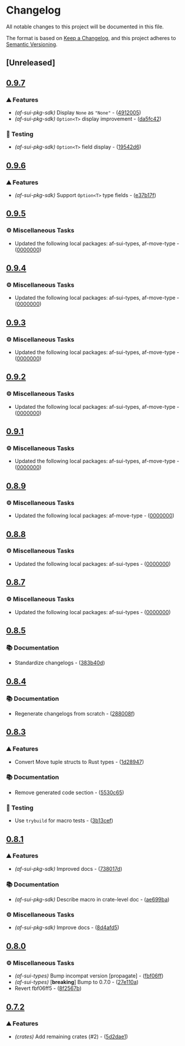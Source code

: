 # Changelog

All notable changes to this project will be documented in this file.

The format is based on [Keep a Changelog](https://keepachangelog.com/en/1.0.0/),
and this project adheres to [Semantic Versioning](https://semver.org/spec/v2.0.0.html).


## [Unreleased]

## [0.9.7](https://github.com/AftermathFinance/aftermath-sdk-rust/compare/af-sui-pkg-sdk-v0.9.6...af-sui-pkg-sdk-v0.9.7)

### ⛰️ Features

- *(af-sui-pkg-sdk)* Display `None` as `"None"` - ([4912005](https://github.com/AftermathFinance/aftermath-sdk-rust/commit/4912005f66c6cb11d28c21b4aa1f9109d545f141))
- *(af-sui-pkg-sdk)* `Option<T>` display improvement - ([da5fc42](https://github.com/AftermathFinance/aftermath-sdk-rust/commit/da5fc421888276c05d6a1d1b49eb9ca101c20c50))

### 🧪 Testing

- *(af-sui-pkg-sdk)* `Option<T>` field display - ([19542d6](https://github.com/AftermathFinance/aftermath-sdk-rust/commit/19542d63ae185a1d0a774baf7af1803f8fcc1f5f))


## [0.9.6](https://github.com/AftermathFinance/aftermath-sdk-rust/compare/af-sui-pkg-sdk-v0.9.5...af-sui-pkg-sdk-v0.9.6)

### ⛰️ Features

- *(af-sui-pkg-sdk)* Support `Option<T>` type fields - ([e37b17f](https://github.com/AftermathFinance/aftermath-sdk-rust/commit/e37b17f6265c1d6420b9f49945da0e5737563d3c))


## [0.9.5](https://github.com/AftermathFinance/aftermath-sdk-rust/compare/af-sui-pkg-sdk-v0.9.4...af-sui-pkg-sdk-v0.9.5)

### ⚙️ Miscellaneous Tasks

- Updated the following local packages: af-sui-types, af-move-type - ([0000000](https://github.com/AftermathFinance/aftermath-sdk-rust/commit/0000000))


## [0.9.4](https://github.com/AftermathFinance/aftermath-sdk-rust/compare/af-sui-pkg-sdk-v0.9.3...af-sui-pkg-sdk-v0.9.4)

### ⚙️ Miscellaneous Tasks

- Updated the following local packages: af-sui-types, af-move-type - ([0000000](https://github.com/AftermathFinance/aftermath-sdk-rust/commit/0000000))


## [0.9.3](https://github.com/AftermathFinance/aftermath-sdk-rust/compare/af-sui-pkg-sdk-v0.9.2...af-sui-pkg-sdk-v0.9.3)

### ⚙️ Miscellaneous Tasks

- Updated the following local packages: af-sui-types, af-move-type - ([0000000](https://github.com/AftermathFinance/aftermath-sdk-rust/commit/0000000))


## [0.9.2](https://github.com/AftermathFinance/aftermath-sdk-rust/compare/af-sui-pkg-sdk-v0.9.1...af-sui-pkg-sdk-v0.9.2)

### ⚙️ Miscellaneous Tasks

- Updated the following local packages: af-sui-types, af-move-type - ([0000000](https://github.com/AftermathFinance/aftermath-sdk-rust/commit/0000000))


## [0.9.1](https://github.com/AftermathFinance/aftermath-sdk-rust/compare/af-sui-pkg-sdk-v0.9.0...af-sui-pkg-sdk-v0.9.1)

### ⚙️ Miscellaneous Tasks

- Updated the following local packages: af-sui-types, af-move-type - ([0000000](https://github.com/AftermathFinance/aftermath-sdk-rust/commit/0000000))


## [0.8.9](https://github.com/AftermathFinance/aftermath-sdk-rust/compare/af-sui-pkg-sdk-v0.8.8...af-sui-pkg-sdk-v0.8.9)

### ⚙️ Miscellaneous Tasks

- Updated the following local packages: af-move-type - ([0000000](https://github.com/AftermathFinance/aftermath-sdk-rust/commit/0000000))


## [0.8.8](https://github.com/AftermathFinance/aftermath-sdk-rust/compare/af-sui-pkg-sdk-v0.8.7...af-sui-pkg-sdk-v0.8.8)

### ⚙️ Miscellaneous Tasks

- Updated the following local packages: af-sui-types - ([0000000](https://github.com/AftermathFinance/aftermath-sdk-rust/commit/0000000))


## [0.8.7](https://github.com/AftermathFinance/aftermath-sdk-rust/compare/af-sui-pkg-sdk-v0.8.6...af-sui-pkg-sdk-v0.8.7)

### ⚙️ Miscellaneous Tasks

- Updated the following local packages: af-sui-types - ([0000000](https://github.com/AftermathFinance/aftermath-sdk-rust/commit/0000000))


## [0.8.5](https://github.com/AftermathFinance/aftermath-sdk-rust/compare/af-sui-pkg-sdk-v0.8.4...af-sui-pkg-sdk-v0.8.5)

### 📚 Documentation

- Standardize changelogs - ([383b40d](https://github.com/AftermathFinance/aftermath-sdk-rust/commit/383b40d75c38f637aafe06438673f71e1c57d432))


## [0.8.4](https://github.com/AftermathFinance/aftermath-sdk-rust/compare/af-sui-pkg-sdk-v0.8.3...af-sui-pkg-sdk-v0.8.4)

### 📚 Documentation

- Regenerate changelogs from scratch - ([288008f](https://github.com/AftermathFinance/aftermath-sdk-rust/commit/288008f5b60193ea34b765d8ad605cf4f25207e9))

## [0.8.3](https://github.com/AftermathFinance/aftermath-sdk-rust/compare/af-sui-pkg-sdk-v0.8.2...af-sui-pkg-sdk-v0.8.3)

### ⛰️ Features

- Convert Move tuple structs to Rust types - ([1d28947](https://github.com/AftermathFinance/aftermath-sdk-rust/commit/1d2894783dc32523ea82b1fcc4a9f9e1b68c0efd))

### 📚 Documentation

- Remove generated code section - ([5530c65](https://github.com/AftermathFinance/aftermath-sdk-rust/commit/5530c654ce6e2e65bd28facb33ddd0d5ffcee9b8))

### 🧪 Testing

- Use `trybuild` for macro tests - ([3b13cef](https://github.com/AftermathFinance/aftermath-sdk-rust/commit/3b13cef860f6e3542c777b1c5d433304c47de7ea))

## [0.8.1](https://github.com/AftermathFinance/aftermath-sdk-rust/compare/af-sui-pkg-sdk-v0.8.0...af-sui-pkg-sdk-v0.8.1)

### ⛰️ Features

- *(af-sui-pkg-sdk)* Improved docs - ([738017d](https://github.com/AftermathFinance/aftermath-sdk-rust/commit/738017de59667217987d9c9c40463ece45f5120d))

### 📚 Documentation

- *(af-sui-pkg-sdk)* Describe macro in crate-level doc - ([ae699ba](https://github.com/AftermathFinance/aftermath-sdk-rust/commit/ae699bad356517ab26dd2fba587fe1e1fa035010))

### ⚙️ Miscellaneous Tasks

- *(af-sui-pkg-sdk)* Improve docs - ([8d4afd5](https://github.com/AftermathFinance/aftermath-sdk-rust/commit/8d4afd5b3d9d054ce117f6b0090b7bfca9368707))

## [0.8.0](https://github.com/AftermathFinance/aftermath-sdk-rust/compare/af-sui-pkg-sdk-v0.7.2...af-sui-pkg-sdk-v0.8.0)

### ⚙️ Miscellaneous Tasks

- *(af-sui-types)* Bump incompat version [propagate] - ([fbf06ff](https://github.com/AftermathFinance/aftermath-sdk-rust/commit/fbf06ff5b383d73297a7595b6a4ca7300bdbfbd2))
- *(af-sui-types)* [**breaking**] Bump to 0.7.0 - ([27e110a](https://github.com/AftermathFinance/aftermath-sdk-rust/commit/27e110a9455d4a1b9c4d9c1a9e4e0c85728a1e96))
- Revert fbf06ff5 - ([8f2567b](https://github.com/AftermathFinance/aftermath-sdk-rust/commit/8f2567b6efd2924092cb5a5a382a5cabeaf7fafd))

## [0.7.2](https://github.com/AftermathFinance/aftermath-sdk-rust/compare/af-sui-pkg-sdk-v0.7.0...af-sui-pkg-sdk-v0.7.2)

### ⛰️ Features

- *(crates)* Add remaining crates (#2) - ([5d2dae1](https://github.com/AftermathFinance/aftermath-sdk-rust/commit/5d2dae1392de8ed6a5af63a0e559bd3416112b35))

<!-- generated by git-cliff -->
